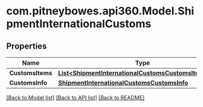 # com.pitneybowes.api360.Model.ShipmentInternationalCustoms

## Properties

Name | Type | Description | Notes
------------ | ------------- | ------------- | -------------
**CustomsItems** | [**List&lt;ShipmentInternationalCustomsCustomsItemsInner&gt;**](ShipmentInternationalCustomsCustomsItemsInner.md) |  | [optional] 
**CustomsInfo** | [**ShipmentInternationalCustomsCustomsInfo**](ShipmentInternationalCustomsCustomsInfo.md) |  | 

[[Back to Model list]](../README.md#documentation-for-models) [[Back to API list]](../README.md#documentation-for-api-endpoints) [[Back to README]](../README.md)

